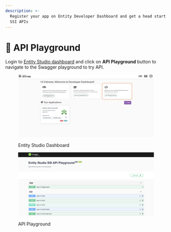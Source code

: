 ```yaml
---
description: >-
  Register your app on Entity Developer Dashboard and get a head start with our
  SSI APIs
---
```


# 🎰 API Playground

Login to [Entity Studio dashboard](https://entity.hypersign.id/) and click on **API Playground** button to navigate to the Swagger playground to try API.

<figure><img src="../.gitbook/assets/image (18) (1).png" alt=""><figcaption><p>Entity Studio Dashboard</p></figcaption></figure>

<figure><img src="../.gitbook/assets/image (2) (1) (1) (1) (1).png" alt=""><figcaption><p>API Playground</p></figcaption></figure>

